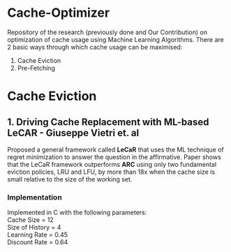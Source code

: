 # Cache-Optimizer
Repository of the research (previously done and Our Contribution) on optimization of cache usage using Machine Learning Algorithms. There are 2 basic ways through which cache usage can be maximised:
1. Cache Eviction
2. Pre-Fetching
# Cache Eviction
## 1. Driving Cache Replacement with ML-based LeCAR - Giuseppe Vietri et. al
Proposed a general framework called **LeCaR** that uses the ML technique of regret minimization to answer the question in the affirmative. Paper shows that the LeCaR framework outperforms **ARC** using only two fundamental eviction policies, LRU and LFU, by more than 18x when the cache size is small relative to the size of the working set.
### Implementation
Implemented in C with the following parameters:<br/>
Cache Size = 12<br/>
Size of History = 4<br/>
Learning Rate = 0.45<br/>
Discount Rate = 0.64

